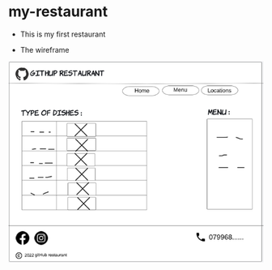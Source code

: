 # my-restaurant

- This is my  first restaurant

- The wireframe

![wireframe imge](./assets/gitHub%20restaurant3.PNG)
